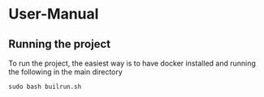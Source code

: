 # User-Manual 

## Running the project

To run the project, the easiest way is to have docker installed and running the following in the main directory

```
sudo bash builrun.sh
```